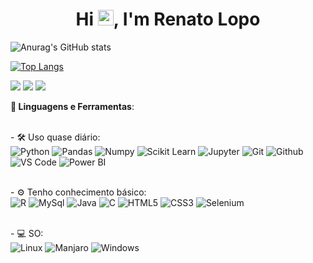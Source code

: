 <h1 align="center">Hi <img src="https://github.com/souvikguria98/souvikguria98/blob/master/Hi.gif" width="25">, I'm Renato Lopo</h1>



![Anurag's GitHub stats](https://github-readme-stats.vercel.app/api?username=Renatolopo&show_icons=true&theme=radical)

[![Top Langs](https://github-readme-stats.vercel.app/api/top-langs/?username=Renatolopo&layout=compact&text_color=daf7dc&bg_color=151515)](https://github.com/anuraghazra/github-readme-stats)

[<img src="https://img.shields.io/badge/twitter-%231DA1F2.svg?&style=for-the-badge&logo=twitter&logoColor=white" />](https://twitter.com/Montalvaooo) [<img src="https://img.shields.io/badge/medium-%2312100E.svg?&style=for-the-badge&logo=medium&logoColor=white" />](https://renatolopo.medium.com/)  [<img src="https://img.shields.io/badge/linkedin-%230077B5.svg?&style=for-the-badge&logo=linkedin&logoColor=white" />](https://www.linkedin.com/in/renatolopo/) 

  
<b>🚀 Linguagens e Ferramentas</b>:

 <br>- 🛠️ Uso  quase diário:</br>
 ![Python](https://img.shields.io/badge/Python-3776AB?style=for-the-badge&logo=python&logoColor=white)
 ![Pandas](https://img.shields.io/badge/Pandas-2C2D72?style=for-the-badge&logo=pandas&logoColor=white)
 ![Numpy](https://img.shields.io/badge/Numpy-777BB4?style=for-the-badge&logo=numpy&logoColor=white)
 ![Scikit Learn](https://img.shields.io/badge/-Scikit%20Learn-grey?style=for-the-badge&logo=scikit-learn)
 ![Jupyter](https://img.shields.io/badge/Jupyter-F37626.svg?&style=for-the-badge&logo=Jupyter&logoColor=white)
 ![Git](https://img.shields.io/badge/Git-F05032?style=for-the-badge&logo=git&logoColor=white)
 ![Github](https://img.shields.io/badge/-Github-black?style=for-the-badge&logo=Github)
 ![VS Code](https://img.shields.io/badge/Visual_Studio_Code-0078D4?style=for-the-badge&logo=visual%20studio%20code&logoColor=white)
 ![Power BI](https://img.shields.io/badge/PowerBI-F2C811?style=for-the-badge&logo=Power%20BI&logoColor=white)

 <br>- ⚙️ Tenho conhecimento básico:</br>
 ![R](https://img.shields.io/badge/R-276DC3?style=for-the-badge&logo=r&logoColor=white)
 ![MySql](https://img.shields.io/badge/MySQL-00000F?style=for-the-badge&logo=mysql&logoColor=white)
 ![Java](https://img.shields.io/badge/Java-ED8B00?style=for-the-badge&logo=java&logoColor=white)
 ![C](https://img.shields.io/badge/C-00599C?style=for-the-badge&logo=c&logoColor=white)
 ![HTML5](https://img.shields.io/badge/HTML5-E34F26?style=for-the-badge&logo=html5&logoColor=white)
 ![CSS3](https://img.shields.io/badge/CSS3-1572B6?style=for-the-badge&logo=css3&logoColor=white)
 ![Selenium](https://img.shields.io/badge/Selenium-43B02A?style=for-the-badge&logo=Selenium&logoColor=white)
 
 
 <br>- 💻 SO: </br>
 ![Linux](https://img.shields.io/badge/Linux-FCC624?style=for-the-badge&logo=linux&logoColor=black)
 ![Manjaro](https://img.shields.io/badge/manjaro-35BF5C?style=for-the-badge&logo=manjaro&logoColor=white)
 ![Windows](https://img.shields.io/badge/Windows-0078D6?style=for-the-badge&logo=windows&logoColor=white)
 
 
 
 
 


 <br>


